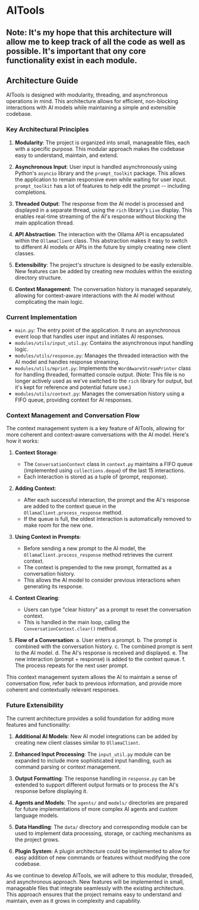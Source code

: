# AITools

## Note:  It's my hope that this architecture will allow me to keep track of all the code as well as possible.  It's important that ony core functionality exist in each module.

## Architecture Guide

AITools is designed with modularity, threading, and asynchronous operations in mind. This architecture allows for efficient, non-blocking interactions with AI models while maintaining a simple and extensible codebase.

### Key Architectural Principles

1. **Modularity**: The project is organized into small, manageable files, each with a specific purpose. This modular approach makes the codebase easy to understand, maintain, and extend.

2. **Asynchronous Input**: User input is handled asynchronously using Python's `asyncio` library and the `prompt_toolkit` package. This allows the application to remain responsive even while waiting for user input.  `prompt_toolkit` has a lot of features to help edit the prompt -- including completions.  

3. **Threaded Output**: The response from the AI model is processed and displayed in a separate thread, using the `rich` library's `Live` display. This enables real-time streaming of the AI's response without blocking the main application thread.

4. **API Abstraction**: The interaction with the Ollama API is encapsulated within the `OllamaClient` class. This abstraction makes it easy to switch to different AI models or APIs in the future by simply creating new client classes.

5. **Extensibility**: The project's structure is designed to be easily extensible. New features can be added by creating new modules within the existing directory structure.

6. **Context Management**: The conversation history is managed separately, allowing for context-aware interactions with the AI model without complicating the main logic.

### Current Implementation

- `main.py`: The entry point of the application. It runs an asynchronous event loop that handles user input and initiates AI responses.
- `modules/utils/input_util.py`: Contains the asynchronous input handling logic.
- `modules/utils/response.py`: Manages the threaded interaction with the AI model and handles response streaming.
- `modules/utils/mprint.py`: Implements the `WordAwareStreamPrinter` class for handling threaded, formatted console output. (Note: This file is no longer actively used as we've switched to the `rich` library for output, but it's kept for reference and potential future use.)
- `modules/utils/context.py`: Manages the conversation history using a FIFO queue, providing context for AI responses.

### Context Management and Conversation Flow

The context management system is a key feature of AITools, allowing for more coherent and context-aware conversations with the AI model. Here's how it works:

1. **Context Storage**:
   - The `ConversationContext` class in `context.py` maintains a FIFO queue (implemented using `collections.deque`) of the last 15 interactions.
   - Each interaction is stored as a tuple of (prompt, response).

2. **Adding Context**:
   - After each successful interaction, the prompt and the AI's response are added to the context queue in the `OllamaClient.process_response` method.
   - If the queue is full, the oldest interaction is automatically removed to make room for the new one.

3. **Using Context in Prompts**:
   - Before sending a new prompt to the AI model, the `OllamaClient.process_response` method retrieves the current context.
   - The context is prepended to the new prompt, formatted as a conversation history.
   - This allows the AI model to consider previous interactions when generating its response.

4. **Context Clearing**:
   - Users can type "clear history" as a prompt to reset the conversation context.
   - This is handled in the main loop, calling the `ConversationContext.clear()` method.

5. **Flow of a Conversation**:
   a. User enters a prompt.
   b. The prompt is combined with the conversation history.
   c. The combined prompt is sent to the AI model.
   d. The AI's response is received and displayed.
   e. The new interaction (prompt + response) is added to the context queue.
   f. The process repeats for the next user prompt.

This context management system allows the AI to maintain a sense of conversation flow, refer back to previous information, and provide more coherent and contextually relevant responses.

### Future Extensibility

The current architecture provides a solid foundation for adding more features and functionality:

1. **Additional AI Models**: New AI model integrations can be added by creating new client classes similar to `OllamaClient`.

2. **Enhanced Input Processing**: The `input_util.py` module can be expanded to include more sophisticated input handling, such as command parsing or context management.

3. **Output Formatting**: The response handling in `response.py` can be extended to support different output formats or to process the AI's response before displaying it.

4. **Agents and Models**: The `agents/` and `models/` directories are prepared for future implementations of more complex AI agents and custom language models.

5. **Data Handling**: The `data/` directory and corresponding module can be used to implement data processing, storage, or caching mechanisms as the project grows.

6. **Plugin System**: A plugin architecture could be implemented to allow for easy addition of new commands or features without modifying the core codebase.

As we continue to develop AITools, we will adhere to this modular, threaded, and asynchronous approach. New features will be implemented in small, manageable files that integrate seamlessly with the existing architecture. This approach ensures that the project remains easy to understand and maintain, even as it grows in complexity and capability.

